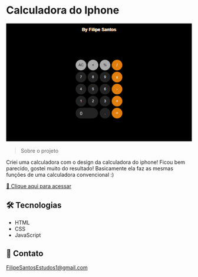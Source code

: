 # Calculadora do Iphone

![preview](./.github/preview.png)

> Sobre o projeto

Criei uma calculadora com o design da calculadora do iphone!
Ficou bem parecido, gostei muito do resultado! Basicamente ela faz as mesmas funções de uma calculadora convencional :)

[🔗 Clique aqui para acessar](https://filipesantos07.github.io/calculadora-FILIPE/)

## 🛠️ Tecnologias

- HTML
- CSS
- JavaScript

## 💛 Contato

FilipeSantosEstudos1@gmail.com
